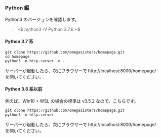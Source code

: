 ### Python 編

Python3 のバージョンを確認します。

> ~$ python3 -V
> Python 3.7.6
> ~$


#### Python 3.7 系

```
git clone https://github.com/omegasisters/homepage.git
cd homepage
python3 -m http.server -d ..
```

サーバーが起動したら、次にブラウザーで http://localhost:8000/homepage/ を開いてください。


#### Python 3.6 系以前

例えば、Win10 + WSL の場合の標準は  v3.5.2 なので、こちらです。


```
git clone https://github.com/omegasisters/homepage.git
python3 -m http.server
```

サーバーが起動したら、次にブラウザーで http://localhost:8000/homepage/ を開いてください。
